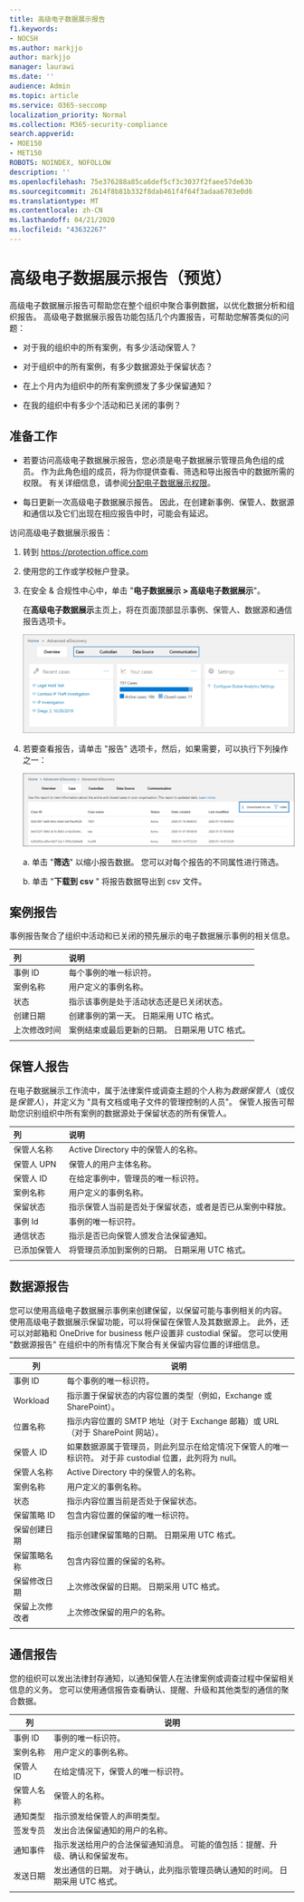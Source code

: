 ```yaml
---
title: 高级电子数据展示报告
f1.keywords:
- NOCSH
ms.author: markjjo
author: markjjo
manager: laurawi
ms.date: ''
audience: Admin
ms.topic: article
ms.service: O365-seccomp
localization_priority: Normal
ms.collection: M365-security-compliance
search.appverid:
- MOE150
- MET150
ROBOTS: NOINDEX, NOFOLLOW
description: ''
ms.openlocfilehash: 75e376288a85ca6def5cf3c3037f2faee57de63b
ms.sourcegitcommit: 2614f8b81b332f8dab461f4f64f3adaa6703e0d6
ms.translationtype: MT
ms.contentlocale: zh-CN
ms.lasthandoff: 04/21/2020
ms.locfileid: "43632267"
---
```

# <a name="advanced-ediscovery-reports-preview"></a>高级电子数据展示报告（预览）

高级电子数据展示报告可帮助您在整个组织中聚合事例数据，以优化数据分析和组织报告。 高级电子数据展示报告功能包括几个内置报告，可帮助您解答类似的问题：

- 对于我的组织中的所有案例，有多少活动保管人？

- 对于组织中的所有案例，有多少数据源处于保留状态？

- 在上个月内为组织中的所有案例颁发了多少保留通知？

- 在我的组织中有多少个活动和已关闭的事例？

## <a name="before-you-begin"></a>准备工作

- 若要访问高级电子数据展示报告，您必须是电子数据展示管理员角色组的成员。 作为此角色组的成员，将为你提供查看、筛选和导出报告中的数据所需的权限。 有关详细信息，请参阅[分配电子数据展示权限](assign-ediscovery-permissions.md)。

- 每日更新一次高级电子数据展示报告。 因此，在创建新事例、保管人、数据源和通信以及它们出现在相应报告中时，可能会有延迟。

访问高级电子数据展示报告：

1. 转到 https://protection.office.com
  
2. 使用您的工作或学校帐户登录。
  
3. 在安全 & 合规性中心中，单击 "**电子数据展示 > 高级电子数据展示**"。
  
   在**高级电子数据展示**主页上，将在页面顶部显示事例、保管人、数据源和通信报告选项卡。 
  
   ![主页上的高级电子数据展示报告](../media/report-home.png)

5. 若要查看报告，请单击 "报告" 选项卡，然后，如果需要，可以执行下列操作之一：

   ![您可以筛选或下载报告数据](../media/AeDReportsFilterDownload.png)

   a. 单击 "**筛选**" 以缩小报告数据。 您可以对每个报告的不同属性进行筛选。
  
   b. 单击 "**下载到 csv** " 将报告数据导出到 csv 文件。

## <a name="case-report"></a>案例报告

事例报告聚合了组织中活动和已关闭的预先展示的电子数据展示事例的相关信息。

|列        |说明|
|:-------------|:-------------|
|事例 ID | 每个事例的唯一标识符。| 
|案例名称 | 用户定义的事例名称。|
|状态 | 指示该事例是处于活动状态还是已关闭状态。|
|创建日期 |创建事例的第一天。 日期采用 UTC 格式。|
|上次修改时间 |案例结束或最后更新的日期。 日期采用 UTC 格式。| 
|||

## <a name="custodian-report"></a>保管人报告

在电子数据展示工作流中，属于法律案件或调查主题的个人称为*数据保管人*（或仅是*保管人*），并定义为 "具有文档或电子文件的管理控制的人员"。 保管人报告可帮助您识别组织中所有案例的数据源处于保留状态的所有保管人。

|列         |说明|
|:-------------|:-------------|
|保管人名称| Active Directory 中的保管人的名称。|
|保管人 UPN | 保管人的用户主体名称。|
|保管人 ID | 在给定事例中，管理员的唯一标识符。 |
|案例名称 | 用户定义的事例名称。|
|保留状态 | 指示保管人当前是否处于保留状态，或者是否已从案例中释放。|
|事例 Id | 事例的唯一标识符。|
|通信状态 |指示是否已向保管人颁发合法保留通知。 |
|已添加保管人 | 将管理员添加到案例的日期。 日期采用 UTC 格式。|
|||

## <a name="data-source-report"></a>数据源报告

您可以使用高级电子数据展示事例来创建保留，以保留可能与事例相关的内容。 使用高级电子数据展示保留功能，可以将保留在保管人及其数据源上。 此外，还可以对邮箱和 OneDrive for business 帐户设置非 custodial 保留。 您可以使用 "数据源报告" 在组织中的所有情况下聚合有关保留内容位置的详细信息。

|列        |说明|
| -------------|-------------|
|事例 ID |每个事例的唯一标识符。 |
|Workload |指示置于保留状态的内容位置的类型（例如，Exchange 或 SharePoint）。
|位置名称 |指示内容位置的 SMTP 地址（对于 Exchange 邮箱）或 URL （对于 SharePoint 网站）。 | 
|保管人 ID |如果数据源属于管理员，则此列显示在给定情况下保管人的唯一标识符。 对于非 custodial 位置，此列将为 null。|
|保管人名称 |Active Directory 中的保管人的名称。| 
|案例名称 |用户定义的事例名称。| 
|状态 |指示内容位置当前是否处于保留状态。 | 
|保留策略 ID |包含内容位置的保留的唯一标识符。 | 
|保留创建日期 |指示创建保留策略的日期。 日期采用 UTC 格式。 | 
|保留策略名称 |包含内容位置的保留的名称。 |
|保留修改日期 |上次修改保留的日期。 日期采用 UTC 格式。| 
|保留上次修改者|上次修改保留的用户的名称。| 
|||

## <a name="communication-report"></a>通信报告

您的组织可以发出法律封存通知，以通知保管人在法律案例或调查过程中保留相关信息的义务。 您可以使用通信报告查看确认、提醒、升级和其他类型的通信的聚合数据。

|列         |说明|
| -------------|-------------|
|事例 ID | 事例的唯一标识符。|
|案例名称 | 用户定义的事例名称。|
|保管人 ID |在给定情况下，保管人的唯一标识符。|
|保管人名称 |保管人的名称。|
|通知类型 |指示颁发给保管人的声明类型。|
|签发专员 |发出合法保留通知的用户的名称。|
|通知事件|指示发送给用户的合法保留通知消息。 可能的值包括：提醒、升级、确认和保留发布。|
|发送日期 |发出通信的日期。 对于确认，此列指示管理员确认通知的时间。 日期采用 UTC 格式。|
|||
